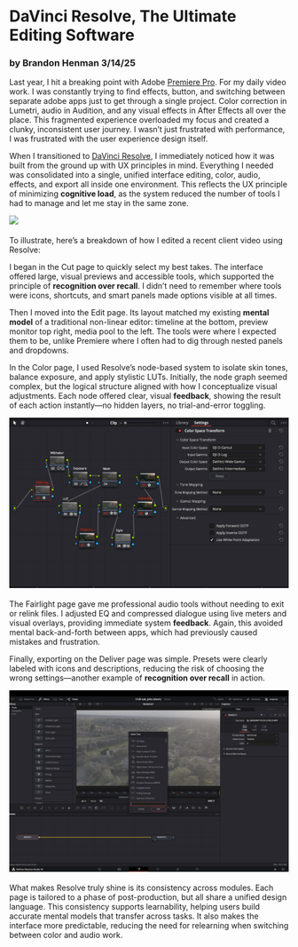 # DaVinci Resolve, The Ultimate Editing Software
### by Brandon Henman 3/14/25


Last year, I hit a breaking point with Adobe [Premiere Pro](https://www.adobe.com/products/premiere.html). For my daily video work. I was constantly trying to find effects, button, and switching between separate adobe apps just to get through a single project. Color correction in Lumetri, audio in Audition, and any visual effects in After Effects all over the place. This fragmented experience overloaded my focus and created a clunky, inconsistent user journey. I wasn’t just frustrated with performance, I was frustrated with the user experience design itself.

When I transitioned to [DaVinci Resolve](https://www.blackmagicdesign.com/products/davinciresolve), I immediately noticed how it was built from the ground up with UX principles in mind. Everything I needed was consolidated into a single, unified interface editing, color, audio, effects, and export all inside one environment. This reflects the UX principle of minimizing **cognitive load**, as the system reduced the number of tools I had to manage and let me stay in the same zone.


![](img1.jpg)
<br><br>
To illustrate, here’s a breakdown of how I edited a recent client video using Resolve:

I began in the Cut page to quickly select my best takes. The interface offered large, visual previews and accessible tools, which supported the principle of **recognition over recall**. I didn’t need to remember where tools were icons, shortcuts, and smart panels made options visible at all times.

Then I moved into the Edit page. Its layout matched my existing **mental model** of a traditional non-linear editor: timeline at the bottom, preview monitor top right, media pool to the left. The tools were where I expected them to be, unlike Premiere where I often had to dig through nested panels and dropdowns.

In the Color page, I used Resolve’s node-based system to isolate skin tones, balance exposure, and apply stylistic LUTs. Initially, the node graph seemed complex, but the logical structure aligned with how I conceptualize visual adjustments. Each node offered clear, visual **feedback**, showing the result of each action instantly—no hidden layers, no trial-and-error toggling.



![](img2.jpg)
<br><br>
The Fairlight page gave me professional audio tools without needing to exit or relink files. I adjusted EQ and compressed dialogue using live meters and visual overlays, providing immediate system **feedback**. Again, this avoided mental back-and-forth between apps, which had previously caused mistakes and frustration.

Finally, exporting on the Deliver page was simple. Presets were clearly labeled with icons and descriptions, reducing the risk of choosing the wrong settings—another example of **recognition over recall** in action.


![](img3.jpg)
<br><br>
What makes Resolve truly shine is its consistency across modules. Each page is tailored to a phase of post-production, but all share a unified design language. This consistency supports learnability, helping users build accurate mental models that transfer across tasks. It also makes the interface more predictable, reducing the need for relearning when switching between color and audio work.

